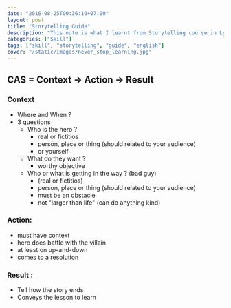 ```yaml
---
date: "2016-08-25T00:36:10+07:00"
layout: post
title: "Storytelling Guide"
description: "This note is what I learnt from Storytelling course in Lynda.com"
categories: ["Skill"]
tags: ["skill", "storytelling", "guide", "english"]
cover: "/static/images/never_stop_learning.jpg"
---
```


## CAS = Context -> Action -> Result

### Context

- Where and When ?
- 3 questions
    - Who is the hero ? 
        - real or fictitios
        - person, place or thing (should related to your audience)
        - or yourself
    - What do they want ?
        - worthy objective
    - Who or what is getting in the way ? (bad guy)
        - (real or fictitios)
        - person, place or thing (should related to your audience)
        - must be an obstacle
        - not "larger than life" (can do anything kind)

### Action:

- must have context
- hero does battle with the villain
- at least on up-and-down
- comes to a resolution

### Result :

- Tell how the story ends
- Conveys the lesson to learn

